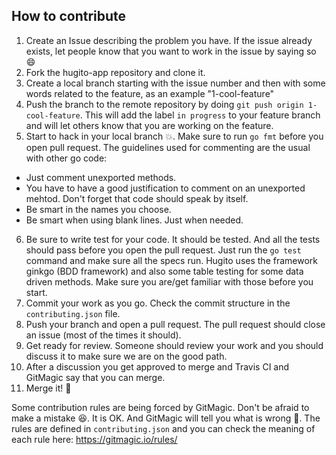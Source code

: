 ## How to contribute

1. Create an Issue describing the problem you have. If the issue already exists, let people know that you want to work in the issue by saying so :smile:
2. Fork the hugito-app repository and clone it.
3. Create a local branch starting with the issue number and then with some words related to the feature, as an example "1-cool-feature"
4. Push the branch to the remote repository by doing `git push origin 1-cool-feature`. This will add the label `in progress` to your feature branch and will let others know that you are working on the feature.
5. Start to hack in your local branch :boom:. Make sure to run `go fmt` before you open pull request. The guidelines used for commenting are the usual with other go code:
  - Just comment unexported methods.
  - You have to have a good justification to comment on an unexported mehtod. Don't forget that code should speak by itself.
  - Be smart in the names you choose.
  - Be smart when using blank lines. Just when needed.
6. Be sure to write test for your code. It should be tested. And all the tests should pass before you open the pull request. Just run the `go test` command and make sure all the specs run. Hugito uses the framework ginkgo (BDD framework) and also some table testing for some data driven methods. Make sure you are/get familiar with those before you start.
7. Commit your work as you go. Check the commit structure in the `contributing.json` file.
8. Push your branch and open a pull request. The pull request should close an issue (most of the times it should).
9. Get ready for review. Someone should review your work and you should discuss it to make sure we are on the good path.
10. After a discussion you get approved to merge and Travis CI and GitMagic say that you can merge.
11. Merge it! :ship:

Some contribution rules are being forced by GitMagic. Don't be afraid to make a mistake :satisfied:. It is OK. And GitMagic will tell you what is wrong :cop:. The rules are defined in `contributing.json` and you can check the meaning of each rule here: https://gitmagic.io/rules/

